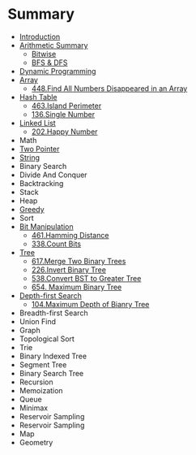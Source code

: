# Summary

* [Introduction](README.md)
* [Arithmetic Summary](chapter1.md)
  * [Bitwise](chapter1/bitwise.md)
  * [BFS & DFS](chapter1/bfs-and-dfs.md)
* [Dynamic Programming](dynamic-programming.md)
* [Array](array.md)
  * [448.Find All Numbers Disappeared in an Array](array/448find-all-numbers-disappeared-in-an-array.md)
* [Hash Table](hash-table.md)
  * [463.Island Perimeter](hash-table/463island-perimeter.md)
  * [136.Single Number](hash-table/136single-number.md)
* [Linked List](linked-list.md)
  * [202.Happy Number](linked-list/202happy-number.md)
* Math
* [Two Pointer](twopointer.md)
* [String](string.md)
* Binary Search
* Divide And Conquer
* Backtracking
* Stack
* Heap
* [Greedy](greedy.md)
* Sort
* [Bit Manipulation](bit-manipulation.md)
  * [461.Hamming Distance](bit-manipulation/461hamming-distance.md)
  * [338.Count Bits](bit-manipulation/338count-bits.md)
* [Tree](tree.md)
  * [617.Merge Two Binary Trees](tree/617merge-two-binary-trees.md)
  * [226.Invert Binary Tree](tree/226invert-binary-tree.md)
  * [538.Convert BST to Greater Tree](tree/538convert-bst-to-greater-tree.md)
  * [654. Maximum Binary Tree](tree/maximum-binary-tree.md)
* [Depth-first Search](depth-first-search.md)
  * [104.Maximum Depth of Bianry Tree](depth-first-search/104maximum-depth-of-bianry-tree.md)
* Breadth-first Search
* Union Find
* Graph
* Topological Sort
* Trie
* Binary Indexed Tree
* Segment Tree
* Binary Search Tree
* Recursion
* Memoization
* Queue
* Minimax
* Reservoir Sampling
* Reservoir Sampling
* Map
* Geometry

